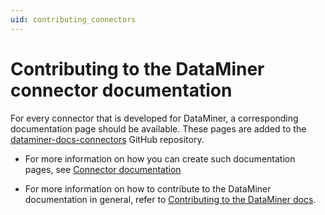 ```yaml
---
uid: contributing_connectors
---
```


# Contributing to the DataMiner connector documentation

For every connector that is developed for DataMiner, a corresponding documentation page should be available. These pages are added to the [dataminer-docs-connectors](https://github.com/SkylineCommunications/dataminer-docs-connectors) GitHub repository.

- For more information on how you can create such documentation pages, see [Connector documentation](https://docs.dataminer.services/develop/devguide/Connector/ConnectorHelp/Connector_help_pages.html)

- For more information on how to contribute to the DataMiner documentation in general, refer to [Contributing to the DataMiner docs](https://docs.dataminer.services/CONTRIBUTING.html).
